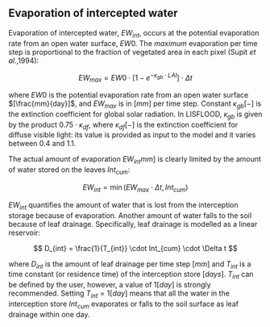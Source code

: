 ## Evaporation of intercepted water

Evaporation of intercepted water, $EW_{int}$, occurs at the potential evaporation rate from an open water surface, $EW0$. The *maximum* evaporation per time step is proportional to the fraction of vegetated
area in each pixel (Supit *et al.*,1994):

$$
EW_{max } = EW0 \cdot [1 - e^{- \kappa_{gb} \cdot LAI}] \cdot \Delta t
$$

where $EW0$ is the potential evaporation rate from an open water surface $[\frac{mm}{day}]$, and $EW_{max}$ is in $[mm]$ per time step. Constant $\kappa_{gb} [-]$ is the extinction coefficient for global solar radiation. In LISFLOOD, $\kappa_{gb}$ is given by the product $0.75 \cdot \kappa_{df}$, where $\kappa_{df} [-]$ is the extinction coefficient for diffuse visible light: its value is provided as input to the model and it varies between $0.4$ and $1.1$.

The actual amount of evaporation $EW_{int} mm]$ is clearly limited by the amount of water stored on the leaves $Int_{cum}$:

$$
EW_{int} = \min({EW_{max } \cdot \Delta t},{Int_{cum}})
$$

$EW_{int}$ quantifies the amount of water that is lost from the interception storage because of evaporation. Another amount of water falls to the soil because of leaf drainage. Specifically, leaf drainage is modelled as a linear reservoir:

$$
D_{int} = \frac{1}{T_{int}} \cdot Int_{cum} \cdot \Delta t
$$

where $D_{int}$ is the amount of leaf drainage per time step $[mm]$ and $T_{int}$ is a time constant (or residence time) of the interception store $[days]$.  $T_{int}$ can be defined by the user, however, a value of $1 [day]$ is strongly recommended. Setting $T_{int}=1 [day]$ means that all the water in the interception store $Int_{cum}$ evaporates or falls to the soil surface as leaf drainage within one day.

